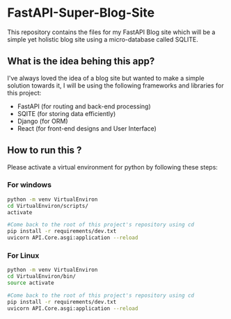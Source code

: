 # FastAPI-Super-Blog-Site
This repository contains the files for my FastAPI Blog site which will be a simple yet holistic blog site using a micro-database called SQLITE. 


## What is the idea behing this app?
I've always loved the idea of a blog site but wanted to make a simple solution towards it, I will be using the following frameworks and libraries for this project:
  - FastAPI (for routing and back-end processing)
  - SQITE (for storing data efficiently)
  - Django (for ORM)
  - React (for front-end designs and User Interface)

## How to run this ?
Please activate a virtual environment for python by following these steps:

### For windows
```bash
python -m venv VirtualEnviron
cd VirtualEnviron/scripts/
activate

#Come back to the root of this project's repository using cd 
pip install -r requirements/dev.txt
uvicorn API.Core.asgi:application --reload
```
### For Linux
```bash
python -m venv VirtualEnviron
cd VirtualEnviron/bin/
source activate

#Come back to the root of this project's repository using cd 
pip install -r requirements/dev.txt
uvicorn API.Core.asgi:application --reload
```

